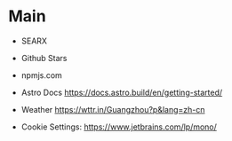 # Main

- SEARX
- Github Stars
- npmjs.com
- Astro Docs https://docs.astro.build/en/getting-started/
- Weather https://wttr.in/Guangzhou?p&lang=zh-cn

- Cookie Settings: https://www.jetbrains.com/lp/mono/